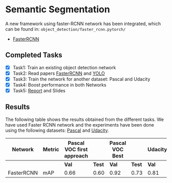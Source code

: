 # Semantic Segmentation

A new framework using faster-RCNN network has been integrated, which can be found in: ```object_detection/faster_rcnn.pytorch/```

- [FasterRCNN](papers/FasterRCNN.md)

## Completed Tasks

- [x] Task1: Train an existing object detection network
- [x] Task2: Read papers [FasterRCNN](papers/FasterRCNN.md) and [YOLO](YOLO.md)
- [x] Task3: Train the network for another dataset: Pascal and Udacity
- [x] Task4: Boost performance in both Networks
- [x] Task5: [Report](../README.md#Report) and Slides

## Results

The following table shows the results obtained from the different tasks. We have used Faster RCNN network and the experiments have been done using the following datasets: [Pascal](https://link.springer.com/article/10.1007/s11263-009-0275-4) and 
[Udacity](https://github.com/udacity/self-driving-car/tree/master/datasets).


| Network |  Metric  | Pascal VOC first approach  |        | Pascal VOC Best   |        | Udacity |        |
|---------|--------------|---------|--------|---------|--------|---------|--------|
|         |              | **Val** |**Test**| **Val** |**Test**| **Val** |**Test**|
| FasterRCNN    | mAP     |   0.66 | 0.60  |  0.92  | 0.73      | 0.81   | 0.44  |
